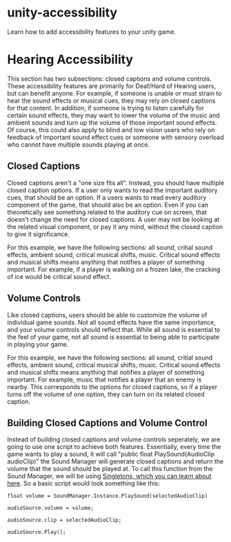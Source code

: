 # unity-accessibility
Learn how to add accessibility features to your unity game.

<h1>Hearing Accessibility</h1>

<p>This section has two subsections: closed captions and volume controls. These accessibility features are primarily for Deaf/Hard of Hearing users, but can benefit anyone. For example, if someone is unable or must strain to hear the sound effects or musical cues, they may rely on closed captions for that content. In addition, if someone is trying to listen carefully for certain sound effects, they may want to lower the volume of the music and ambient sounds and turn up the volume of those important sound effects. Of course, this could also apply to blind and low vision users who rely on feedback of important sound effect cues or someone with sensory overload who cannot have multiple sounds playing at once.</p>

<h2>Closed Captions</h2>

<p>Closed captions aren't a "one size fits all". Instead, you should have multiple closed caption options. If a user only wants to read the important auditory cues, that should be an option. If a users wants to read every auditory component of the game, that should also be an option. Even if you can theoretically see something related to the auditory cue on screen, that doesn't change the need for closed captions. A user may not be looking at the related visual component, or pay it any mind, without the closed caption to give it significance.</p> 
<p>For this example, we have the following sections: all sound, critial sound effects, ambient sound, critical musical shifts, music. Critical sound effects and musical shifts means anything that notifies a player of something important. For example, if a player is walking on a frozen lake, the cracking of ice would be critical sound effect.</p>

<h2>Volume Controls</h2>

<p>Like closed captions, users should be able to customize the volume of individual game sounds. Not all sound effects have the same importance, and your volume controls should reflect that. While all sound is essential to the feel of your game, not all sound is essential to being able to participate in playing your game.</p>
<p>For this example, we have the following sections: all sound, critial sound effects, ambient sound, critical musical shifts, music. Critical sound effects and musical shifts means anything that notifies a player of something important. For example, music that notifies a player that an enemy is nearby. This corresponds to the options for closed captions, so if a player turns off the volume of one option, they can turn on its related closed caption.</p>

<h2>Building Closed Captions and Volume Control</h2>

<p>Instead of building closed captions and volume controls seperately, we are going to use one script to achieve both features. Essentially, every time the game wants to play a sound, it will call "public float PlaySound(AudioClip audioClip)" the Sound Manager will generate closed captions and return the volume that the sound should be played at. To call this function from the Sound Manager, we will be using <a href="https://gamedevbeginner.com/singletons-in-unity-the-right-way/">Singletons, which you can learn about here</a>. So a basic script would look something like this:</p>

`float volume = SoundManager.Instance.PlaySound(selectedAudioClip)`

`audioSource.volume = volume;`

`audioSource.clip = selectedAudioClip;`

`audioSource.Play();`
